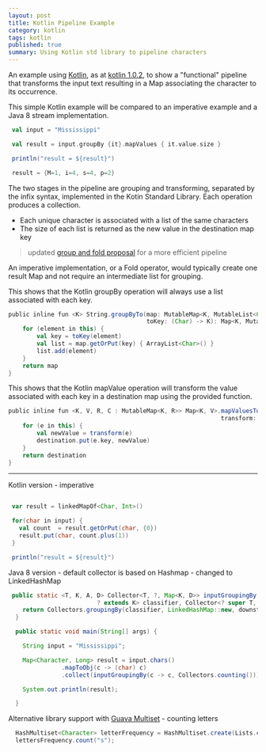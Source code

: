```yaml
---
layout: post
title: Kotlin Pipeline Example
category: kotlin
tags: kotlin
published: true
summary: Using Kotlin std library to pipeline characters
---
```


An example using [Kotlin](http://kotlinlang.org), as at [kotlin 1.0.2](https://github.com/JetBrains/kotlin/tree/1.0.2), to show a "functional" pipeline that transforms the input text  resulting in a Map associating the character to its occurrence.

This simple Kotlin example will be compared to an imperative example and a Java 8 stream implementation.

~~~scala
 val input = "Mississippi"

 val result = input.groupBy {it}.mapValues { it.value.size }

 println("result = ${result}")
~~~

~~~scala
 result = {M=1, i=4, s=4, p=2}
~~~

The two stages in the pipeline are grouping and transforming, separated by the infix syntax, implemented in the Kotin Standard Library. Each operation produces a collection.

+ Each unique character is associated with a list of the same characters
+ The size of each list is returned as the new value in the destination map key

> updated [group and fold proposal](https://github.com/Kotlin/KEEP/blob/master/proposals/stdlib/group-and-fold.md) for a more efficient pipeline

An imperative implementation, or a Fold operator, would typically create one result Map and not require an intermediate list for grouping.

This shows that the Kotlin groupBy operation will always use a list associated with each key.

~~~scala
public inline fun <K> String.groupByTo(map: MutableMap<K, MutableList<Char>>,
                                       toKey: (Char) -> K): Map<K, MutableList<Char>> {
    for (element in this) {
        val key = toKey(element)
        val list = map.getOrPut(key) { ArrayList<Char>() }
        list.add(element)
    }
    return map
}
~~~

This shows that the Kotlin mapValue operation will transform the value associated with each key in a destination map using the provided function.

~~~scala
public inline fun <K, V, R, C : MutableMap<K, R>> Map<K, V>.mapValuesTo(destination: C,
                                                            transform: (Map.Entry<K, V>) -> R): C {
    for (e in this) {
        val newValue = transform(e)
        destination.put(e.key, newValue)
    }
    return destination
}
~~~

___

Kotlin version - imperative

~~~scala

 var result = linkedMapOf<Char, Int>()

 for(char in input) {
   val count  = result.getOrPut(char, {0})
   result.put(char, count.plus(1))
 }

 println("result = ${result}")

~~~


Java 8 version - default collector is based on Hashmap - changed to LinkedHashMap

~~~java
 public static <T, K, A, D> Collector<T, ?, Map<K, D>> inputGroupingBy(Function<? super T,
                         ? extends K> classifier, Collector<? super T, A, D> downstream) {
    return Collectors.groupingBy(classifier, LinkedHashMap::new, downstream);
  }

  public static void main(String[] args) {

    String input = "Mississippi";

    Map<Character, Long> result = input.chars()
               .mapToObj(c -> (char) c)
               .collect(inputGroupingBy(c -> c, Collectors.counting()));

    System.out.println(result);

  }
~~~

Alternative library support with [Guava Multiset](https://code.google.com/p/guava-libraries/wiki/NewCollectionTypesExplained#Multiset
) - counting letters

~~~java
  HashMultiset<Character> letterFrequency = HashMultiset.create(Lists.charactersOf(input));
  lettersFrequency.count("s");
~~~

